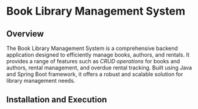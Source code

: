 # Book Library Management System

## Overview
The Book Library Management System is a comprehensive backend application designed to efficiently manage books, authors, and rentals. It provides a range of features such as *CRUD operations* for books and authors, rental management, and overdue rental tracking. Built using Java and Spring Boot framework, it offers a robust and scalable solution for library management needs.

## Installation and Execution
